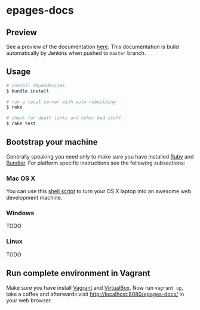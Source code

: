 # epages-docs

## Preview

See a preview of the documentation [here][epagesdocs]. This documentation is build automatically by Jenkins when pushed to `master` branch.

## Usage

~~~ bash
# install dependencies
$ bundle install

# run a local server with auto rebuilding
$ rake

# check for death links and other bad stuff
$ rake test
~~~

## Bootstrap your machine

Generally speaking you need only to make sure you have installed [Ruby][ruby] and [Bundler][bundler]. For platform specific instructions see the following subsections:

### Mac OS X

You can use this [shell script][bootstrap-macosx] to turn your OS X laptop into an awesome web development machine.

### Windows

TODO

### Linux

TODO

## Run complete environment in Vagrant

Make sure you have install [Vagrant][vagrant] and [VirtualBox][virtualbox]. Now run `vagrant up`, take a coffee and afterwards visit [http://localhost:8080/epages-docs/](http://localhost:8080/epages-docs/) in your web browser.

[epagesdocs]: http://epages-de.github.io/epages-docs/
[ruby]: https://www.ruby-lang.org/
[bundler]: http://bundler.io/

[bootstrap-macosx]: https://github.com/thoughtbot/laptop

[vagrant]: https://www.vagrantup.com/
[virtualbox]: https://www.virtualbox.org/
